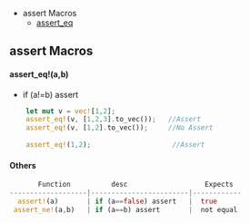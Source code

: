 - assert Macros
  - [assert_eq](#eq)


## assert Macros

<a name=eq></a>
#### assert_eq!(a,b)
- if (a!=b) assert
```rs
    let mut v = vec![1,2];
    assert_eq!(v, [1,2,3].to_vec());   //Assert
    assert_eq!(v, [1,2].to_vec());     //No Assert
    
    assert_eq!(1,2);                    //Assert
```

#### Others
```rs
       Function          desc                   Expects
-------------------|------------------------|------------
  assert!(a)       | if (a==false) assert   |  true
 assert_ne!(a,b)   | if (a==b) assert       |  not equal
```
